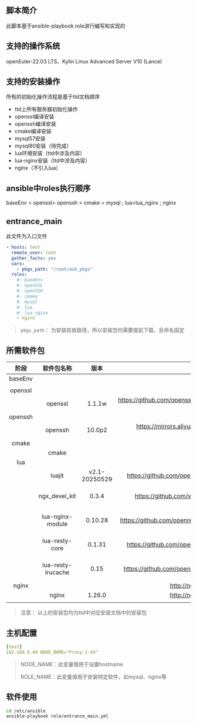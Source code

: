 ## 脚本简介

此脚本基于ansible-playbook role进行编写和实现的

## 支持的操作系统

openEuler-22.03 LTS、Kylin Linux Advanced Server V10 (Lance)

## 支持的安装操作

所有的初始化操作流程是基于ttd文档顺序

- ttd上所有服务器初始化操作
- openssl编译安装
- openssh编译安装
- cmake编译安装
- mysql57安装
- mysql80安装（待完成）
- lua环境安装（ttd中涉及内容）
- lua-nginx安装（ttd中涉及内容）
- nginx（不引入lua）

## ansible中roles执行顺序

baseEnv > openssl> openssh > cmake > mysql ; lua>lua_nginx ; nginx

## entrance_main

此文件为入口文件

```yaml
- hosts: test
  remote_user: root
  gather_facts: yes
  vars:
    - pkgs_path: "/root/asb_pkgs"
  roles:
    #- baseEnv
    #- openSSL
    #- openSSH
    #- cmake
    #- mysql
    #- lua
    #- lua_nginx
    - nginx
```
> `pkgs_path`： 为安装存放路径，所以安装包均需要提前下载，且命名固定

## 所需软件包

|  阶段   |     软件包名称     |     版本      |                           下载地址                           |                备注                |
| :-----: | :----------------: | :-----------: | :----------------------------------------------------------: | :--------------------------------: |
| baseEnv |                    |               |                                                              |                                    |
|         |                    |               |                                                              |                                    |
| openssl |                    |               |                                                              |                                    |
|         |      openssl       |    1.1.1w     | https://github.com/openssl/openssl/releases/download/OpenSSL_1_1_1w/openssl-1.1.1w.tar.gz |                                    |
| openssh |                    |               |                                                              |                                    |
|         |      openssh       |    10.0p2     | https://mirrors.aliyun.com/pub/OpenBSD/OpenSSH/portable/openssh-10.0p2.tar.gz |                                    |
|  cmake  |                    |               |                                                              |                                    |
|         |       cmake        |               |                     cmake-3.27.0.tar.gz                      |                                    |
|   lua   |                    |               |                                                              |                                    |
|         |       luajit       | v2.1-20250529 | https://github.com/openresty/luajit2/archive/refs/tags/v2.1-20250529.tar.gz |        -O luajit-2.1.tar.gz        |
|         |   ngx_devel_kit    |     0.3.4     | https://github.com/vision5/ngx_devel_kit/archive/refs/tags/v0.3.4.tar.gz |   -O ngx_devel_kit-0.3.4.tar.gz    |
|         |  lua-nginx-module  |    0.10.28    | https://github.com/openresty/lua-nginx-module/archive/refs/tags/v0.10.28.tar.gz | -O lua-nginx-module-0.10.28.tar.gz |
|         |   lua-resty-core   |    0.1.31     | https://github.com/openresty/lua-resty-core/archive/refs/tags/v0.1.31.tar.gz |  -O lua-resty-core-0.1.31.tar.gz   |
|         | lua-resty-lrucache |     0.15      | https://github.com/openresty/lua-resty-lrucache/archive/refs/tags/v0.15.tar.gz | -O lua-resty-lrucache-0.15.tar.gz  |
|  nginx  |                    |               |        http://nginx.org/download/nginx-1.24.0.tar.gz         |                                    |
|         |       nginx        |    1.26.0     |        http://nginx.org/download/nginx-1.26.0.tar.gz         |                                    |
|         |                    |               |                                                              |                                    |

> 注意： 以上的安装包均为ttd中对应安装文档中的安装包

## 主机配置

```yaml
[test]
192.168.0.49 NODE_NAME="Proxy-1-49"
```

> NODE_NAME：此变量值用于设置hostname
>
> ROLE_NAME：此变量值用于安装特定软件，如mysql、nginx等

## 软件使用

```bash
cd /etc/ansible
ansible-playbook role/entrance_main.yml
```



